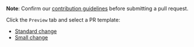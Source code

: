 **Note**: Confirm our [contribution guidelines](https://autowarefoundation.github.io/autoware-documentation/main/contributing/) before submitting a pull request.

Click the `Preview` tab and select a PR template:

- [Standard change](?expand=1&template=standard-change.md)
- [Small change](?expand=1&template=small-change.md)
